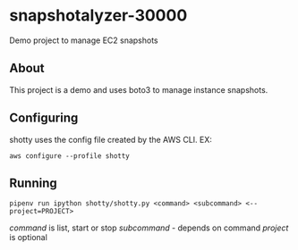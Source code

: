 # snapshotalyzer-30000

Demo project to manage EC2 snapshots

## About

This project is a demo and uses boto3 to manage instance snapshots.

## Configuring

shotty uses the config file created by the AWS CLI. EX:

`aws configure --profile shotty`

## Running

`pipenv run ipython shotty/shotty.py <command> <subcommand> <--project=PROJECT>`

*command* is list, start or stop
*subcommand* - depends on command
*project* is optional
